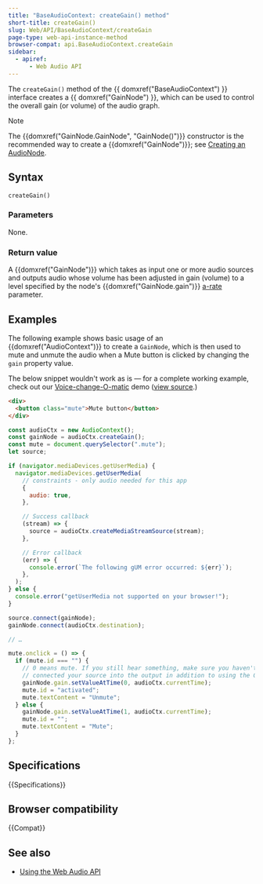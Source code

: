 ```yaml
---
title: "BaseAudioContext: createGain() method"
short-title: createGain()
slug: Web/API/BaseAudioContext/createGain
page-type: web-api-instance-method
browser-compat: api.BaseAudioContext.createGain
sidebar:
  - apiref:
      - Web Audio API
---
```


The `createGain()` method of the {{ domxref("BaseAudioContext") }}
interface creates a {{ domxref("GainNode") }}, which can be used to control the
overall gain (or volume) of the audio graph.

> [!NOTE]
> The {{domxref("GainNode.GainNode", "GainNode()")}}
> constructor is the recommended way to create a {{domxref("GainNode")}}; see
> [Creating an AudioNode](/en-US/docs/Web/API/AudioNode#creating_an_audionode).

## Syntax

```js-nolint
createGain()
```

### Parameters

None.

### Return value

A {{domxref("GainNode")}} which takes as input one or more audio sources and outputs
audio whose volume has been adjusted in gain (volume) to a level specified by the node's
{{domxref("GainNode.gain")}} [a-rate](/en-US/docs/Web/API/AudioParam#a-rate)
parameter.

## Examples

The following example shows basic usage of an {{domxref("AudioContext")}} to create a
`GainNode`, which is then used to mute and unmute the audio when a Mute
button is clicked by changing the `gain` property value.

The below snippet wouldn't work as is — for a complete working example, check out our
[Voice-change-O-matic](https://mdn.github.io/webaudio-examples/voice-change-o-matic/) demo ([view source](https://github.com/mdn/webaudio-examples/blob/main/voice-change-o-matic/scripts/app.js).)

```html
<div>
  <button class="mute">Mute button</button>
</div>
```

```js
const audioCtx = new AudioContext();
const gainNode = audioCtx.createGain();
const mute = document.querySelector(".mute");
let source;

if (navigator.mediaDevices.getUserMedia) {
  navigator.mediaDevices.getUserMedia(
    // constraints - only audio needed for this app
    {
      audio: true,
    },

    // Success callback
    (stream) => {
      source = audioCtx.createMediaStreamSource(stream);
    },

    // Error callback
    (err) => {
      console.error(`The following gUM error occurred: ${err}`);
    },
  );
} else {
  console.error("getUserMedia not supported on your browser!");
}

source.connect(gainNode);
gainNode.connect(audioCtx.destination);

// …

mute.onclick = () => {
  if (mute.id === "") {
    // 0 means mute. If you still hear something, make sure you haven't
    // connected your source into the output in addition to using the GainNode.
    gainNode.gain.setValueAtTime(0, audioCtx.currentTime);
    mute.id = "activated";
    mute.textContent = "Unmute";
  } else {
    gainNode.gain.setValueAtTime(1, audioCtx.currentTime);
    mute.id = "";
    mute.textContent = "Mute";
  }
};
```

## Specifications

{{Specifications}}

## Browser compatibility

{{Compat}}

## See also

- [Using the Web Audio API](/en-US/docs/Web/API/Web_Audio_API/Using_Web_Audio_API)
